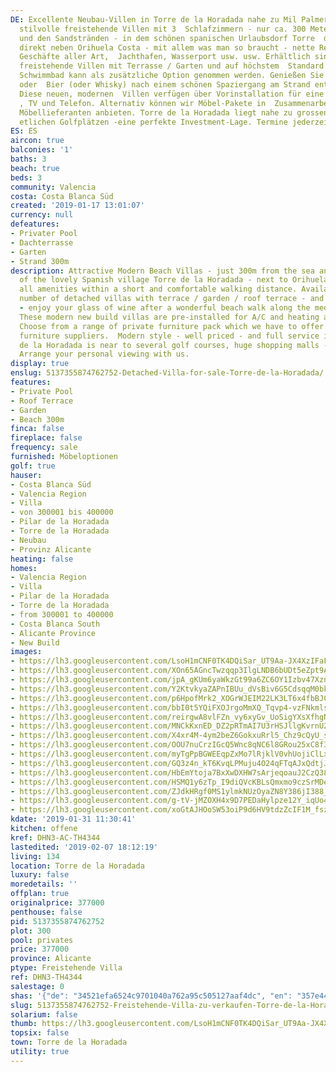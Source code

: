 ```yaml
---
DE: Excellente Neubau-Villen in Torre de la Horadada nahe zu Mil Palmeras. Moderne,
  stilvolle freistehende Villen mit 3  Schlafzimmern - nur ca. 300 Meter zum Meer
  und den Sandstränden - in dem schönen spanischen Urlaubsdorf Torre  de la Horadada,
  direkt neben Orihuela Costa - mit allem was man so braucht - nette Restaurants,
  Geschäfte aller Art,  Jachthafen, Wasserport usw. usw. Erhältlich sind einzelne
  freistehende Villen mit Terrasse / Garten und auf höchstem  Standard gebaut. Ein
  Schwimmbad kann als zusätzliche Option genommen werden. Genießen Sie ein Glas Wein
  oder  Bier (oder Whisky) nach einem schönen Spaziergang am Strand entlang des Mittelmeers.
  Diese neuen, modernen  Villen verfügen über Vorinstallation für eine Klimaanlage
  , TV und Telefon. Alternativ können wir Möbel-Pakete in  Zusammenarbeit mit renommierten
  Möbellieferanten anbieten. Torre de la Horadada liegt nahe zu grossen  Einkaufszentren,
  etlichen Golfplätzen -eine perfekte Investment-Lage. Termine jederzeit mit uns.
ES: ES
aircon: true
balconies: '1'
baths: 3
beach: true
beds: 3
community: Valencia
costa: Costa Blanca Süd
created: '2019-01-17 13:01:07'
currency: null
defeatures:
- Privater Pool
- Dachterrasse
- Garten
- Strand 300m
description: Attractive Modern Beach Villas - just 300m from the sea and sandy beaches
  of the lovely Spanish village Torre de la Horadada - next to Orihuela Costa - with
  all amenities within a short and comfortable walking distance. Available are a limited
  number of detached villas with terrace / garden / roof terrace - and private pool
  - enjoy your glass of wine after a wonderful beach walk along the medsea shore.
  These modern new build villas are pre-installed for A/C and heating and tv and phone.
  Choose from a range of private furniture pack which we have to offer from renowned
  furniture suppliers.  Modern style - well priced - and full service included. Torre
  de la Horadada is near to several golf courses, huge shopping malls - and more.
  Arrange your personal viewing with us.
display: true
enslug: 5137355874762752-Detached-Villa-for-sale-Torre-de-la-Horadada/
features:
- Private Pool
- Roof Terrace
- Garden
- Beach 300m
finca: false
fireplace: false
frequency: sale
furnished: Möbeloptionen
golf: true
hauser:
- Costa Blanca Süd
- Valencia Region
- Villa
- von 300001 bis 400000
- Pilar de la Horadada
- Torre de la Horadada
- Neubau
- Provinz Alicante
heating: false
homes:
- Valencia Region
- Villa
- Pilar de la Horadada
- Torre de la Horadada
- from 300001 to 400000
- Costa Blanca South
- Alicante Province
- New Build
images:
- https://lh3.googleusercontent.com/LsoH1mCNF0TK4DQiSar_UT9Aa-JX4XzIFaFOO9fpl1vbYwfq3lgchArWq99_oKqmJfpDUDnQeopWV0JBfInH=w640-rj-e30-l100
- https://lh3.googleusercontent.com/XOn65AGncTwzqqp3IlgLNDB6bUDt5eZpt9Aekw99DeGvWUmSI48_Y6zmVQPMLCnnzFqDSAGphOlWf_sjC--BlQ=w640-rj-e30-l100
- https://lh3.googleusercontent.com/jpA_gKUm6yaWkzGt99a6ZC6OY1Izbv47Xzn1enWSYAhIUTbbE5xY8SQbOmnb9YmAkiAzcZXwQraAincT9Mig=w640-rj-e30-l100
- https://lh3.googleusercontent.com/Y2KtvkyaZAPnIBUu_dVsBiv6G5CdsqqM0bkS0C-4qDeOs4d7DiZEm-cq4tqqADmuHqvhPsGeDBOp0spmfFOF=w640-rj-e30-l100
- https://lh3.googleusercontent.com/p6HpofMrk2_XOGrWJEIM22LK3LT6x4fbBJCaNtPrvN97diFbxakTC2icT9CFgIK4jLRTg7vbGNNaY5N8Qi9NfQ=w640-rj-e30-l100
- https://lh3.googleusercontent.com/bbI0t5YQiFXOJrgoMmXQ_Tqvp4-vzFNkmlsXK4tFe3sYhvd6x7j_n00r1LRcBb9XV9WPgxlLMboQQHnokCQo=w640-rj-e30-l100
- https://lh3.googleusercontent.com/reirgwA8vlFZn_vy6xyGv_UoSigYXsXfhgNdsEJ-CvLwI-_miFJ2kjNeoLwx3YmTG0cZTzpBMjD-cwMJKKM=w640-rj-e30-l100
- https://lh3.googleusercontent.com/MNCkKxnED_DZ2pRTmAI7U3rHSJllgKvrnU2L54jANQM22j85ZgOcYNvZ2hI9mTNaX-biZFr2hnUkokkLYxkKHw=w640-rj-e30-l100
- https://lh3.googleusercontent.com/X4xr4M-4ym2beZ6GokxuRrl5_Chz9cQyU_sHwyAr7TqVsU2EBQvWoWBRLgPVvaz7919bujf-cQTm_b0JAdY=w640-rj-e30-l100
- https://lh3.googleusercontent.com/OOU7nuCrzIGcQ5Wnc8qNC6l8GRou25xC8f32I5L5D49LvAmg4XBUGRlDTRcAl1STCffGBKzW7gGbi7F0E8de=w640-rj-e30-l100
- https://lh3.googleusercontent.com/myTgPpBGWEEqpZxMo7lRjklV0vhUojiClLxPl-ylSFDTcOs8kteBCaO2fTlKAj-kkrEO2NTTAc-r58YscEIz=w640-rj-e30-l100
- https://lh3.googleusercontent.com/GQ3z4n_kT6KvqLPMuju4O24qFTqAJxQdtjJcLcuA9gPba5_TiWFYNThL0c_omsrttPZomXkT9hnO6N9HeglwkQ=w640-rj-e30-l100
- https://lh3.googleusercontent.com/HbEmYtoja7BxXwDXHW7sArjeqoauJ2CzQ38EVVgbQ6LB70_0RAl_j-XVD9AOKyzZDhLWv0glHWeS1Vp9Mfje=w640-rj-e30-l100
- https://lh3.googleusercontent.com/HSMQ1y6zTp_I9diQVcKBLsQmxmo9czSrMDegh4IWngbBjjqUicEr_4ZisS5FHpnMeIU-dtjUcK2ijt4FGwmY=w640-rj-e30-l100
- https://lh3.googleusercontent.com/ZJdkHRgf0MS1ylmkNUzOyaZN8Y386jI388_JvdO-CczaRnNrJtYlniUwg3tsYFcryko1e0bh8l3MVzqRLc8=w640-rj-e30-l100
- https://lh3.googleusercontent.com/g-tV-jMZOXH4x9D7PEDaHylpze12Y_iqUo4p74urU6pHeUjuhw07eCp1iNmr68PRlztMzL-YnRjjVh01abE=w640-rj-e30-l100
- https://lh3.googleusercontent.com/xoGtAJHOoSW53oiP9d6HV9tdzZcIF1M_fszx2efHXEVGP-BiakAzBvF7wizRE9gSjYD8AZl2d_-fj4qxL-UY=w640-rj-e30-l100
kdate: '2019-01-31 11:30:41'
kitchen: offene
kref: DHN3-AC-TH4344
lastedited: '2019-02-07 18:12:19'
living: 134
location: Torre de la Horadada
luxury: false
moredetails: ''
offplan: true
originalprice: 377000
penthouse: false
pid: 5137355874762752
plot: 300
pool: privates
price: 377000
province: Alicante
ptype: Freistehende Villa
ref: DHN3-TH4344
salestage: 0
shas: '{"de": "34521efa6524c9701040a762a95c505127aaf4dc", "en": "357e442aba307b4e1713fbb973ad474278165558"}'
slug: 5137355874762752-Freistehende-Villa-zu-verkaufen-Torre-de-la-Horadada/
solarium: false
thumb: https://lh3.googleusercontent.com/LsoH1mCNF0TK4DQiSar_UT9Aa-JX4XzIFaFOO9fpl1vbYwfq3lgchArWq99_oKqmJfpDUDnQeopWV0JBfInH=w400-h240-n-rj-e30-l100
topsix: false
town: Torre de la Horadada
utility: true
---
```

